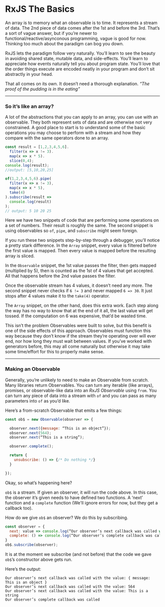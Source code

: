 # RxJS The Basics

An array is to memory what an observable is to time. It represents a stream of data. The 2nd piece of data comes after the 1st and before the 3rd. That’s a sort of vague answer, but if you’re newer to functional/reactive/asynconous programming, vague is good for now. Thinking too much about the paradigm can bog you down. 

RxJS lets the paradigm follow very naturally. You’ll learn to see the beauty in avoiding shared state, mutable data, and side-effects. You’ll learn to appreciate how events naturally tell you about program state. You’ll love that the order things execute are encoded neatly in your program and don’t sit abstractly in your head.

That all comes on its own. It doesn’t need a thorough explanation. *“The proof of the pudding is in the eating”*

----

### So it’s like an array?
 
A lot of the abstractions that you can apply to an array, you can use with an observable. They both represent sets of data and are otherwise not very constrained. A good place to start is to understand some of the basic operations you may choose to perform with a stream and how they compare with the same operators done to an array.

```JavaScript
const result = [1,2,3,4,5,6].
  filter(x => x != 3).
  map(x => x * 5).
  slice(0,4);
console.log(result);
//output: [5,10,20,25]
```
```JavaScript
of(1,2,3,4,5,6).pipe(
  filter(x => x != 3),
  map(x => x * 5),
  take(4)
).subscribe(result =>
  console.log(result)
);
// output: 5 10 20 25
```

Here we have two snippets of code that are performing some operations on a set of numbers. Their result is roughly the same. The second snippet is using observables so `of`, `pipe`, and `subscribe` might seem foreign.

If you run these two snippets step-by-step through a debugger, you’ll notice a pretty stark difference. In the `Array` snippet, every value is filtered before the first value is mapped. Then every value is mapped before the resulting array is sliced.

In the `Observable` snippet, the 1st value passes the filter, then gets mapped (multiplied by 5), then is counted as the 1st of 4 values that get accepted. All that happens before the 2nd value passes the filter.

Once the observable stream has 4 values, it doesn’t need any more. The second snippet never checks if `6 != 3` and never mapped `6 => 30`. It just stops after 4 values make it to the `take(4)` operator.

The `Array` snippet, on the other hand, does this extra work. Each step along the way has no way to know that at the end of it all, the last value will get tossed. If the computation on 6 was expensive, that’d be wasted time.

This isn’t the problem Observables were built to solve, but this benefit is one of the side effects of this approach. Observables must function this way because they don’t know if the stream they’re operating over will ever end, nor how long they must wait between values. If you’ve worked with generators before, this may all come naturally but otherwise it may take some time/effort for this to properly make sense.

----

### Making an Observable

Generally, you’re unlikely to need to make an Observable from scratch. Many libraries return Observables. You can turn any iterable (like arrays), promises, or observable-like data into an *RxJS Observable* using `from`. You can turn any piece of data into a stream with `of` and you can pass as many parameters into `of` as you’d like.

Here’s a from-scratch Observable that emits a few things:

```JavaScript
const ob$ = new Observable(observer => {

  observer.next({message: “This is an object”});
  observer.next(564);
  observer.next(“This is a string”);

  observer.complete();

  return { 
    unsubscribe: () => {/* Do nothing */}
  }

});
```

Okay, so what’s happening here?

`ob$` is a stream. If given an observer, it will run the code above. In this case, the observer it’s given needs to have defined two functions. A ‘next’ function and a `complete` function (We'll ignore errors for now, but they get a callback too). 

How do we give `ob$` an observer? We do this by subscribing. 

```JavaScript
const observer = {
  next: value => console.log(“Our observer’s next callback was called with the value: “, value),
  complete: () => console.log(“Our observer’s complete callback was called”)
}
ob$.subscribe(observer);
```

It is at the moment we subscribe (and not before) that the code we gave `ob$`’s constructor above gets run.

Here’s the output:

```
Our observer’s next callback was called with the value: { message: This is an object }
Our observer’s next callback was called with the value: 564
Our observer’s next callback was called with the value: This is a string
Our observer’s complete callback was called
```

 
